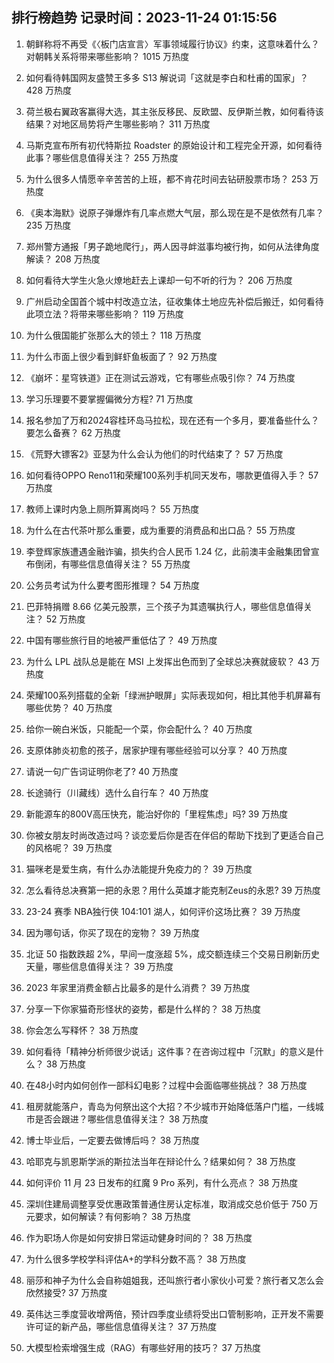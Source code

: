 
## 排行榜趋势 记录时间：2023-11-24 01:15:56
  
  1. 朝鲜称将不再受《〈板门店宣言〉军事领域履行协议》约束，这意味着什么？对朝韩关系将带来哪些影响？ 1015 万热度
    
  2. 如何看待韩国网友盛赞王多多 S13 解说词「这就是李白和杜甫的国家」？ 428 万热度
    
  3. 荷兰极右翼政客赢得大选，其主张反移民、反欧盟、反伊斯兰教，如何看待该结果？对地区局势将产生哪些影响？ 311 万热度
    
  4. 马斯克宣布所有初代特斯拉 Roadster 的原始设计和工程完全开源，如何看待此事？哪些信息值得关注？ 255 万热度
    
  5. 为什么很多人情愿辛辛苦苦的上班，都不肯花时间去钻研股票市场？ 253 万热度
    
  6. 《奥本海默》说原子弹爆炸有几率点燃大气层，那么现在是不是依然有几率？ 235 万热度
    
  7. 郑州警方通报「男子跪地爬行」，两人因寻衅滋事均被行拘，如何从法律角度解读？ 208 万热度
    
  8. 如何看待大学生火急火燎地赶去上课却一句不听的行为？ 206 万热度
    
  9. 广州启动全国首个城中村改造立法，征收集体土地应先补偿后搬迁，如何看待此项立法？将带来哪些影响？ 119 万热度
    
  10. 为什么俄国能扩张那么大的领土？ 118 万热度
    
  11. 为什么市面上很少看到鲜虾鱼板面了？ 92 万热度
    
  12. 《崩坏：星穹铁道》正在测试云游戏，它有哪些点吸引你？ 74 万热度
    
  13. 学习乐理要不要掌握偏微分方程? 71 万热度
    
  14. 报名参加了万和2024容桂环岛马拉松，现在还有一个多月，要准备些什么？要怎么备赛？ 62 万热度
    
  15. 《荒野大镖客2》亚瑟为什么会认为他们的时代结束了？ 57 万热度
    
  16. 如何看待OPPO Reno11和荣耀100系列手机同天发布，哪款更值得入手？ 57 万热度
    
  17. 教师上课时内急上厕所算离岗吗？ 55 万热度
    
  18. 为什么在古代茶叶那么重要，成为重要的消费品和出口品？ 55 万热度
    
  19. 李登辉家族遭遇金融诈骗，损失约合人民币 1.24 亿，此前澳丰金融集团曾宣布倒闭，有哪些信息值得关注？ 55 万热度
    
  20. 公务员考试为什么要考图形推理？ 54 万热度
    
  21. 巴菲特捐赠 8.66 亿美元股票，三个孩子为其遗嘱执行人，哪些信息值得关注？ 52 万热度
    
  22. 中国有哪些旅行目的地被严重低估了？ 49 万热度
    
  23. 为什么 LPL 战队总是能在 MSI 上发挥出色而到了全球总决赛就疲软？ 43 万热度
    
  24. 荣耀100系列搭载的全新「绿洲护眼屏」实际表现如何，相比其他手机屏幕有哪些优势？ 40 万热度
    
  25. 给你一碗白米饭，只能配一个菜，你会配什么？ 40 万热度
    
  26. 支原体肺炎初愈的孩子，居家护理有哪些经验可以分享？ 40 万热度
    
  27. 请说一句广告词证明你老了? 40 万热度
    
  28. 长途骑行（川藏线）选什么自行车？ 40 万热度
    
  29. 新能源车的800V高压快充，能治好你的「里程焦虑」吗? 39 万热度
    
  30. 你被女朋友时尚改造过吗？谈恋爱后你是否在伴侣的帮助下找到了更适合自己的风格呢？ 39 万热度
    
  31. 猫咪老是爱生病，有什么办法能提升免疫力的？ 39 万热度
    
  32. 怎么看待总决赛第一把的永恩？用什么英雄才能克制Zeus的永恩? 39 万热度
    
  33. 23-24 赛季 NBA独行侠 104:101 湖人，如何评价这场比赛？ 39 万热度
    
  34. 因为哪句话，你买了现在的宠物？ 39 万热度
    
  35. 北证 50 指数跌超 2%，早间一度涨超 5%，成交额连续三个交易日刷新历史天量，哪些信息值得关注？ 39 万热度
    
  36. 2023 年家里消费金额占比最多的是什么消费？ 39 万热度
    
  37. 分享一下你家猫奇形怪状的姿势，都是什么样的？ 38 万热度
    
  38. 你会怎么写释怀？ 38 万热度
    
  39. 如何看待「精神分析师很少说话」这件事？在咨询过程中「沉默」的意义是什么？ 38 万热度
    
  40. 在48小时内如何创作一部科幻电影？过程中会面临哪些挑战？ 38 万热度
    
  41. 租房就能落户，青岛为何祭出这个大招？不少城市开始降低落户门槛，一线城市是否会跟进？哪些信息值得关注？ 38 万热度
    
  42. 博士毕业后，一定要去做博后吗？ 38 万热度
    
  43. 哈耶克与凯恩斯学派的斯拉法当年在辩论什么？结果如何？ 38 万热度
    
  44. 如何评价 11 月 23 日发布的红魔 9 Pro 系列，有什么亮点？ 38 万热度
    
  45. 深圳住建局调整享受优惠政策普通住房认定标准，取消成交总价低于 750 万元要求，如何解读？有何影响？ 38 万热度
    
  46. 作为职场人你是如何安排日常运动健身时间的？ 38 万热度
    
  47. 为什么很多学校学科评估A+的学科分数不高？ 38 万热度
    
  48. 丽莎和神子为什么会自称姐姐我，还叫旅行者小家伙小可爱？旅行者又怎么会欣然接受? 37 万热度
    
  49. 英伟达三季度营收增两倍，预计四季度业绩将受出口管制影响，正开发不需要许可证的新产品，哪些信息值得关注？ 37 万热度
    
  50. 大模型检索增强生成（RAG）有哪些好用的技巧？ 37 万热度
    